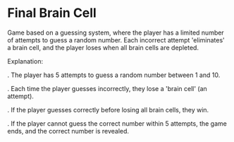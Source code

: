 # Final Brain Cell 

Game based on a guessing system, where the player has a limited number of attempts to guess a random number. Each incorrect attempt 'eliminates' a brain cell, and the player loses when all brain cells are depleted.

Explanation:

. The player has 5 attempts to guess a random number between 1 and 10.

. Each time the player guesses incorrectly, they lose a 'brain cell' (an attempt). 

. If the player guesses correctly before losing all brain cells, they win. 

. If the player cannot guess the correct number within 5 attempts, the game ends, 
and the correct number is revealed.
